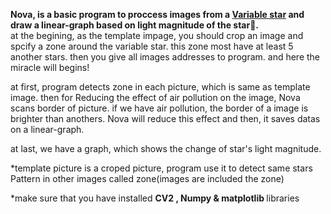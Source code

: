 <strong>Nova, is a basic program to proccess images from a <a href = "https://www.space.com/15396-variable-stars.html" target = "_self">Variable star</a> and draw a linear-graph based on light magnitude of the star🌟.	</strong><br>
at the begining, as the template impage, you should crop an image and spcify a zone around the variable star. this zone most have at least 5 another stars.
then you give all images addresses to program. and here the miracle will begins!

at first, program detects zone in each picture, which is same as template image. then for Reducing the effect of air pollution on the image, Nova scans border of picture. if we have air pollution, the border of a image is brighter than anothers. Nova will reduce this effect and then, it saves datas on a linear-graph.

at last, we have a graph, which shows the change of star's light magnitude.

*template picture is a croped picture, program use it to detect same stars Pattern in other images called zone(images are included the zone)

*make sure that you have installed <strong> CV2 , Numpy & matplotlib </strong>libraries
